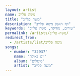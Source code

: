 ```yaml
---
layout: artist
name: משה פלייב
title: "משה פלייב"
description: "דף האמן משה פלייב"
keywords: "שירים, מוזיקה, משה פלייב"
permalink: /artists/משה-פלייב/
redirect_from:
  - /artists/list/משה פלייב
songs:
  - number: "32937"
    name: "יום גאולה"
    album: "סינגלים"
    artist: "משה פלייב"
---
```


